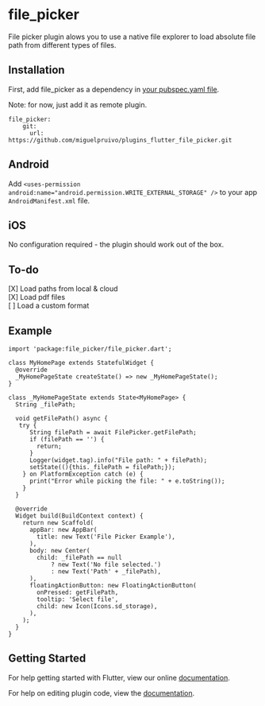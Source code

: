 # file_picker

File picker plugin alows you to use a native file explorer to load absolute file path from different types of files.

## Installation

First, add file_picker as a dependency in [your pubspec.yaml file](https://flutter.io/platform-plugins/).

Note: for now, just add it as remote plugin.
```
file_picker:
    git:
      url: https://github.com/miguelpruivo/plugins_flutter_file_picker.git
```

## Android
Add `<uses-permission android:name="android.permission.WRITE_EXTERNAL_STORAGE" />` to your app `AndroidManifest.xml` file.

## iOS
No configuration required - the plugin should work out of the box.

## To-do
[X] Load paths from local & cloud<br>
[X] Load pdf files<br>
[ ] Load a custom format<br>

## Example
```
import 'package:file_picker/file_picker.dart';

class MyHomePage extends StatefulWidget {
  @override
  _MyHomePageState createState() => new _MyHomePageState();
}

class _MyHomePageState extends State<MyHomePage> {
  String _filePath;

  void getFilePath() async {
   try {
      String filePath = await FilePicker.getFilePath;
      if (filePath == '') {
        return;
      }
      Logger(widget.tag).info("File path: " + filePath);
      setState((){this._filePath = filePath;});
    } on PlatformException catch (e) {
      print("Error while picking the file: " + e.toString());
    }
  }

  @override
  Widget build(BuildContext context) {
    return new Scaffold(
      appBar: new AppBar(
        title: new Text('File Picker Example'),
      ),
      body: new Center(
        child: _filePath == null
            ? new Text('No file selected.')
            : new Text('Path' + _filePath),
      ),
      floatingActionButton: new FloatingActionButton(
        onPressed: getFilePath,
        tooltip: 'Select file',
        child: new Icon(Icons.sd_storage),
      ),
    );
  }
}

```

## Getting Started

For help getting started with Flutter, view our online
[documentation](https://flutter.io/).

For help on editing plugin code, view the [documentation](https://flutter.io/platform-plugins/#edit-code).
